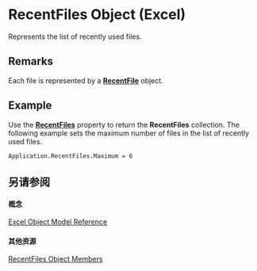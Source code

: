 
# RecentFiles Object (Excel)

Represents the list of recently used files.


## Remarks

 Each file is represented by a **[RecentFile](39d0a969-179d-a7bd-e5ab-7baf7930712a.md)** object.


## Example

Use the  **[RecentFiles](a64784af-4162-90fc-b955-963a1b1e747f.md)** property to return the **RecentFiles** collection. The following example sets the maximum number of files in the list of recently used files.


```
Application.RecentFiles.Maximum = 6
```


## 另请参阅


#### 概念


[Excel Object Model Reference](11ea8598-8a20-92d5-f98b-0da04263bf2c.md)
#### 其他资源


[RecentFiles Object Members](http://msdn.microsoft.com/library/3f43e601-21ee-c8f8-890f-5d3d3d39d252%28Office.15%29.aspx)